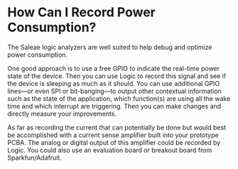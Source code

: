 # How Can I Record Power Consumption?

The Saleae logic analyzers are well suited to help debug and optimize power consumption.

One good approach is to use a free GPIO to indicate the real-time power state of the device. Then you can use Logic to record this signal and see if the device is sleeping as much as it should. You can use additional GPIO lines—or even SPI or bit-banging—to output other contextual information such as the state of the application, which function(s) are using all the wake time and which interrupt are triggering. Then you can make changes and directly measure your improvements.

As far as recording the current that can potentially be done but would best be accomplished with a current sense amplifier built into your prototype PCBA. The analog or digital output of this amplifier could be recorded by Logic. You could also use an evaluation board or breakout board from Sparkfun/Adafruit.
